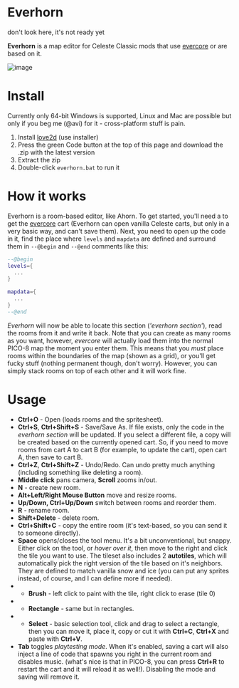# Everhorn
don't look here, it's not ready yet


**Everhorn** is a map editor for Celeste Classic mods that use [evercore](https://github.com/CelesteClassic/evercore) or are based on it.

![image](https://user-images.githubusercontent.com/25254726/115161532-f7f55d80-a0a6-11eb-959b-71c1a2e639a9.png)

# Install

Currently only 64-bit Windows is supported, Linux and Mac are possible but only if you beg me (@avi) for it - cross-platform stuff is pain.

1. Install [love2d](https://love2d.org/) (use installer)
2. Press the green Code button at the top of this page and download the .zip with the latest version
3. Extract the zip
4. Double-click `everhorn.bat` to run it

# How it works

Everhorn is a room-based editor, like Ahorn. To get started, you'll need a to get the [evercore](https://github.com/CelesteClassic/evercore) cart (Everhorn can open vanilla Celeste carts, but only in a very basic way, and can't save them). Next, you need to open up the code in it, find the place where `levels` and `mapdata` are defined and surround them in `--@begin` and `--@end` comments like this:

```lua
--@begin
levels={
  ...
}

mapdata={
  ...
}
--@end
```

*Everhorn* will now be able to locate this section (*'everhorn section'*), read the rooms from it and write it back. Note that you can create as many rooms as you want, however, *evercore* will actually load them into the normal PICO-8 map the moment you enter them. This means that you *must* place rooms within the boundaries of the map (shown as a grid), or you'll get fucky stuff (nothing permanent though, don't worry). However, you can simply stack rooms on top of each other and it will work fine.

# Usage

* **Ctrl+O** - Open (loads rooms and the spritesheet).
* **Ctrl+S**, **Ctrl+Shift+S** - Save/Save As. If file exists, only the code in the *everhorn section* will be updated. If you select a different file, a copy will be created based on the currently opened cart. So, if you need to move rooms from cart A to cart B (for example, to update the cart), open cart A, then save to cart B.
* **Ctrl+Z**, **Ctrl+Shift+Z** - Undo/Redo. Can undo pretty much anything (including something like deleting a room).
* **Middle click** pans camera, **Scroll** zooms in/out.
* **N** - create new room.
* **Alt+Left/Right Mouse Button** move and resize rooms.
* **Up/Down, Ctrl+Up/Down** switch between rooms and reorder them.
* **R** - rename room.
* **Shift+Delete** - delete room.
* **Ctrl+Shift+C** - copy the entire room (it's text-based, so you can send it to someone directly).
* **Space** opens/closes the tool menu. It's a bit unconventional, but snappy. Either click on the tool, or *hover over it*, then move to the right and click the tile you want to use. The tileset also includes 2 **autotiles**, which will automatically pick the right version of the tile based on it's neighbors. They are defined to match vanilla snow and ice (you can put any sprites instead, of course, and I can define more if needed).
* * **Brush** - left click to paint with the tile, right click to erase (tile 0)
* * **Rectangle** - same but in rectangles.
* * **Select** - basic selection tool, click and drag to select a rectangle, then you can move it, place it, copy or cut it with **Ctrl+C**, **Ctrl+X** and paste with **Ctrl+V**.
* **Tab** toggles *playtesting mode*. When it's enabled, saving a cart will also inject a line of code that spawns you right in the current room and disables music. (what's nice is that in PICO-8, you can press **Ctrl+R** to restart the cart and it will reload it as well!). Disabling the mode and saving will remove it.

